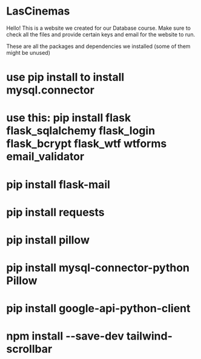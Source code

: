 # LasCinemas
Hello!
This is a website we created for our Database course.
Make sure to check all the files and provide certain keys and email for the website to run.


These are all the packages and dependencies we installed (some of them might be unused)

# use pip install to install mysql.connector
# use this:  pip install flask flask_sqlalchemy flask_login flask_bcrypt flask_wtf wtforms email_validator
# pip install flask-mail
# pip install requests
# pip install pillow  
# pip install mysql-connector-python Pillow
# pip install google-api-python-client
# npm install --save-dev tailwind-scrollbar